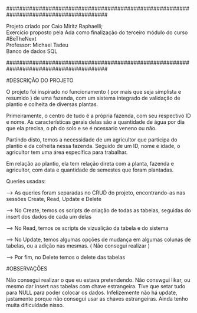 
#######################################################################################
                                                                                        
Projeto criado por Caio Miritz Raphaelli;                                               
Exercício proposto pela Ada como finalização do terceiro módulo do curso #BeTheNext     
Professor: Michael Tadeu                                                                
Banco de dados SQL                                                                      

#######################################################################################

#DESCRIÇÃO DO PROJETO

O projeto foi inspirado no funcionamento ( por mais que seja simplista e resumido ) de uma fazenda, com um sistema integrado de validação de 
plantio e colheita de diversas plantas.

Primeiramente, o centro de tudo é a própria fazenda, com seu respectivo ID e nome. As características gerais delas são a quantidade de água
por dia que ela precisa, o ph do solo e se é ncessario veneno ou não.

Partindo disto, temos a necessidade de um agricultor que participa do plantio e da colheita nessa fazenda. Seguido de um ID, nome e idade, o 
agricultor tem uma área específica para trabalhar.

Em relação ao plantio, ela tem relação direta com a planta, fazenda e agricultor, com data e quantidade de semestes que foram plantadas.


Queries usadas:

--> As queries foram separadas no CRUD do projeto, encontrando-as nas sessões Create, Read, Update e Delete

--> No Create, temos os scripts de criação de todas as tabelas, seguidas do insert dos dados de cada um delas

--> No Read, temos os scripts de vizualição da tabela e do sistema

--> No Update, temos algumas opções de mudança em algumas colunas de tabelas, ou a adição nas mesmas. ( Não consegui realizar )

--> Por fim, no Delete temos o delete das tabelas

#OBSERVAÇÕES

Não consegui realizar o que eu estava pretendendo. Não conswgui likar, ou mesmo dar insert nas tabelas com chave estrangeira. Tive que setar tudo para NULL para poder 
colocar os dados. Infelizemente não há update, justamente porque não consegui usar as chaves estrangeiras. Ainda tenho muita dificuldade nisso.
